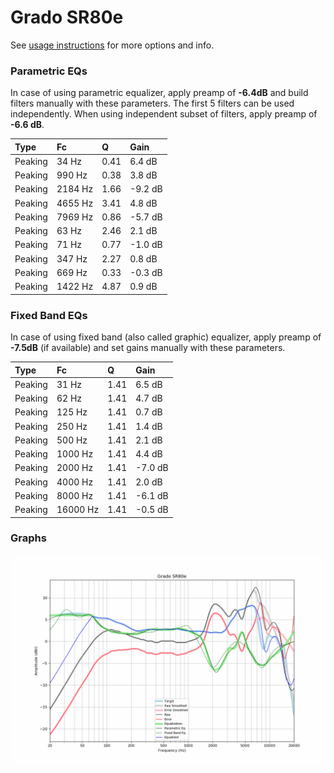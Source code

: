 # Grado SR80e
See [usage instructions](https://github.com/jaakkopasanen/AutoEq#usage) for more options and info.

### Parametric EQs
In case of using parametric equalizer, apply preamp of **-6.4dB** and build filters manually
with these parameters. The first 5 filters can be used independently.
When using independent subset of filters, apply preamp of **-6.6 dB**.

| Type    | Fc      |    Q | Gain    |
|:--------|:--------|:-----|:--------|
| Peaking | 34 Hz   | 0.41 | 6.4 dB  |
| Peaking | 990 Hz  | 0.38 | 3.8 dB  |
| Peaking | 2184 Hz | 1.66 | -9.2 dB |
| Peaking | 4655 Hz | 3.41 | 4.8 dB  |
| Peaking | 7969 Hz | 0.86 | -5.7 dB |
| Peaking | 63 Hz   | 2.46 | 2.1 dB  |
| Peaking | 71 Hz   | 0.77 | -1.0 dB |
| Peaking | 347 Hz  | 2.27 | 0.8 dB  |
| Peaking | 669 Hz  | 0.33 | -0.3 dB |
| Peaking | 1422 Hz | 4.87 | 0.9 dB  |

### Fixed Band EQs
In case of using fixed band (also called graphic) equalizer, apply preamp of **-7.5dB**
(if available) and set gains manually with these parameters.

| Type    | Fc       |    Q | Gain    |
|:--------|:---------|:-----|:--------|
| Peaking | 31 Hz    | 1.41 | 6.5 dB  |
| Peaking | 62 Hz    | 1.41 | 4.7 dB  |
| Peaking | 125 Hz   | 1.41 | 0.7 dB  |
| Peaking | 250 Hz   | 1.41 | 1.4 dB  |
| Peaking | 500 Hz   | 1.41 | 2.1 dB  |
| Peaking | 1000 Hz  | 1.41 | 4.4 dB  |
| Peaking | 2000 Hz  | 1.41 | -7.0 dB |
| Peaking | 4000 Hz  | 1.41 | 2.0 dB  |
| Peaking | 8000 Hz  | 1.41 | -6.1 dB |
| Peaking | 16000 Hz | 1.41 | -0.5 dB |

### Graphs
![](./Grado%20SR80e.png)